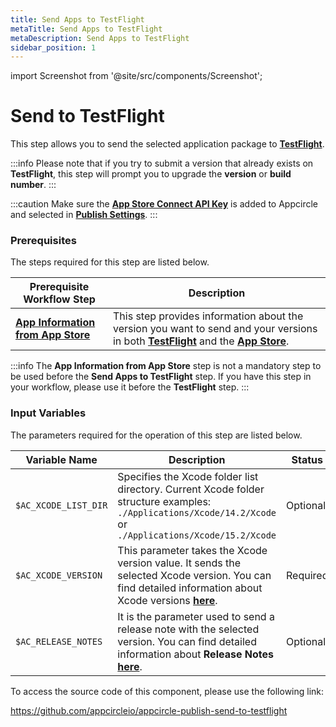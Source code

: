 ```yaml
---
title: Send Apps to TestFlight
metaTitle: Send Apps to TestFlight
metaDescription: Send Apps to TestFlight
sidebar_position: 1
---
```

import Screenshot from '@site/src/components/Screenshot';

# Send to TestFlight

This step allows you to send the selected application package to [**TestFlight**](https://developer.apple.com/testflight/).

:::info
Please note that if you try to submit a version that already exists on **TestFlight**, this step will prompt you to upgrade the **version** or **build number**.
:::

:::caution
Make sure the [**App Store Connect API Key**](https://docs.appcircle.io/account/adding-an-app-store-connect-api-key#linking-appcircle-with-app-store-connect) is added to Appcircle and selected in [**Publish Settings**](https://docs.appcircle.io/publish-module/#publish-settings).
:::

### Prerequisites

The steps required for this step are listed below. 

| Prerequisite Workflow Step                      | Description                                     |
|-------------------------------------------------|-------------------------------------------------|
| [**App Information from App Store**](https://docs.appcircle.io/publish-module/ios-specific-publish-flows/app-information-app-store) | This step provides information about the version you want to send and your versions in both [**TestFlight**](https://developer.apple.com/testflight/) and the [**App Store**](https://developer.apple.com/documentation/appstoreconnectapi/app_store). |

:::info
The **App Information from App Store** step is not a mandatory step to be used before the **Send Apps to TestFlight** step. If you have this step in your workflow, please use it before the **TestFlight** step.
:::

<Screenshot url='https://cdn.appcircle.io/docs/assets/BE2913-testFlight.png' />

### Input Variables

The parameters required for the operation of this step are listed below.

<Screenshot url='https://cdn.appcircle.io/docs/assets/BE2913-testFlightInfo.png' />

| Variable Name                            | Description                         | Status           |
|-------------------------------|------------------------------------------------|------------------|
| `$AC_XCODE_LIST_DIR`          | Specifies the Xcode folder list directory. Current Xcode folder structure examples: `./Applications/Xcode/14.2/Xcode` or `./Applications/Xcode/15.2/Xcode` | Optional |
| `$AC_XCODE_VERSION`           | This parameter takes the Xcode version value. It sends the selected Xcode version. You can find detailed information about Xcode versions [**here**](https://docs.appcircle.io/infrastructure/ios-build-infrastructure#available-xcode-versions). | Required |
| `$AC_RELEASE_NOTES`           | It is the parameter used to send a release note with the selected version. You can find detailed information about **Release Notes** [**here**](https://docs.appcircle.io/integrations/managing-release-notes). | Optional |


To access the source code of this component, please use the following link:

https://github.com/appcircleio/appcircle-publish-send-to-testflight